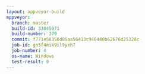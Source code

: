 ```yaml
---
layout: appveyor-build
appveyor:
  branch: master
  build-id: 33045971
  build-number: 379
  commit: f771e58356d05aa56413c940440b62676d25328c
  job-id: gn5f4mik9il9yxh7
  job-number: 4
  os-name: Windows
  test-result: 0
---
```

